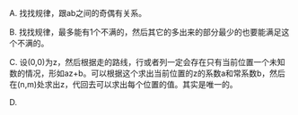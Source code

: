 A. 找找规律，跟ab之间的奇偶有关系。

B. 找找规律，最多能有1个不满的，然后其它的多出来的部分最少的也要能满足这个不满的。

C. 设(0,0)为z，然后根据走的路线，行或者列一定会存在只有当前位置一个未知数的情况，形如az+b。可以根据这个求出当前位置的z的系数a和常系数b，然后在(n,m)处求出z，代回去可以求出每个位置的值。其实是唯一的。

D. 

